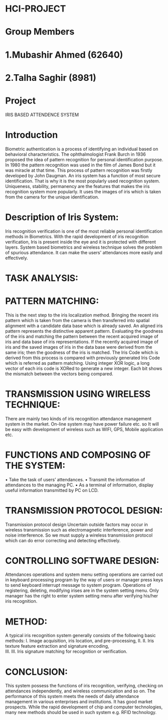 # HCI-PROJECT
# Group Members
# 1.Mubashir Ahmed (62640)
# 2.Talha Saghir (8981)
# Project
IRIS BASED ATTENDENCE SYSTEM
# Introduction
Biometric authentication is a process of identifying an individual based on behavioral characteristics. The ophthalmologist Frank Burch in 1936 proposed the idea of pattern recognition for personal identification purpose. In 1980 the pattern recognition was used in the film of James Bond but it was miracle at that time. This process of pattern recognition was firstly developed by John Daugman. An iris system has a function of most secure identification. That is why it is the most popularly used recognition system. Uniqueness, stability, permanency are the features that makes the iris recognition system more popularly. It uses the images of iris which is taken from the camera for the unique identification.
# Description of Iris System:
Iris recognition verification is one of the most reliable personal identification methods in Biometrics. With the rapid development of iris recognition verification, Iris is present inside the eye and it is protected with different layers. System based biometrics and wireless technique solves the problem of spurious attendance. It can make the users' attendances more easily and effectively.
# TASK ANALYSIS:

# PATTERN MATCHING:
 This is the next step to the iris localization method. Bringing the recent iris pattern which is taken from the camera is then transferred into spatial alignment with a candidate data base which is already saved. An aligned iris pattern represents the distinctive apparent pattern. Evaluating the goodness of the iris and matching the pattern between the recent acquired image of iris and data base of iris representations. If the recently acquired image of iris and the saved images of iris in the data base were derived from the same iris; then the goodness of the iris is matched. The Iris Code which is derived from this process is compared with previously generated Iris Code which is referred as pattern matching. Using integer XOR logic, a long vector of each iris code is XORed to generate a new integer. Each bit shows the mismatch between the vectors being compared.

# TRANSMISSION USING WIRELESS TECHNIQUE:
There are mainly two kinds of iris recognition attendance management system in the market. On-line system may have power failure etc. so It will be easy with development of wireless such as WIFI, GPS, Mobile application etc.

# FUNCTIONS AND COMPOSING OF THE SYSTEM:
•	Take the task of users’ attendances. 
•	Transmit the information of attendances to the managing PC.
•	As a terminal of information, display useful information transmitted by PC on LCD.



# TRANSMISSION PROTOCOL DESIGN:
Transmission protocol design Uncertain outside factors may occur in wireless transmission such as electromagnetic interference, power and noise interference. So we must supply a wireless transmission protocol which can do error correcting and detecting effectively.

# CONTROLLING SOFTWARE DESIGN:
Attendances operations and system menu setting operations are carried out in keyboard processing program by the way of users or manager press keys to send keyboard interrupt message to system program. Operations of registering, deleting, modifying irises are in the system setting menu. Only manager has the right to enter system setting menu after verifying his/her iris recognition.

# METHOD:
 A typical iris recognition system generally consists of the following basic methods:
I.	Image acquisition, iris location, and pre-processing, 
II.	II. Iris texture feature extraction and signature encoding,  
III.	III. Iris signature matching for recognition or verification.

# CONCLUSION:
This system possess the functions of iris recognition, verifying, checking on attendances independently, and wireless communication and so on. The performance of this system meets the needs of daily attendance management in various enterprises and institutions. It has good market prospects. While the rapid development of chip and computer technologies, many new methods should be used in such system e.g. RFID technology.

 

